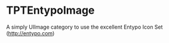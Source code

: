 TPTEntypoImage
==============
A simply UIImage category to use the excellent Entypo Icon Set (http://entypo.com)
